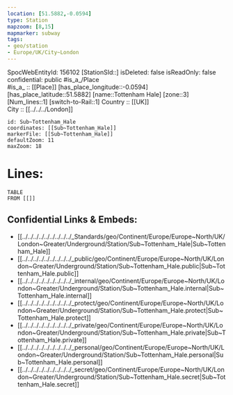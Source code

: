 ```yaml
---
location: [51.5882,-0.0594] 
type: Station 
mapzoom: [8,15] 
mapmarker: subway 
tags:
- geo/station
- Europe/UK/City~London
---
```

SpocWebEntityId: 156102
[StationSId::] 
isDeleted: false
isReadOnly: false
confidential: public
#is_a_/Place  
#is_a_ :: [[Place]] 
[has_place_longitude::-0.0594] 
[has_place_latitude::51.5882] 
[name::Tottenham Hale] 
[zone::3] 
[Num_lines::1] 
[switch-to-Rail::1] 
Country :: [[UK]]  
City :: [[../../../London]]  


```leaflet
id: Sub~Tottenham_Hale
coordinates: [[Sub~Tottenham_Hale]] 
markerFile: [[Sub~Tottenham_Hale]] 
defaultZoom: 11 
maxZoom: 18
```


# Lines: 
```dataview
TABLE 
FROM [[]] 
```

## Confidential Links & Embeds: 
- [[../../../../../../../../../_Standards/geo/Continent/Europe/Europe~North/UK/London~Greater/Underground/Station/Sub~Tottenham_Hale|Sub~Tottenham_Hale]] 
- [[../../../../../../../../../_public/geo/Continent/Europe/Europe~North/UK/London~Greater/Underground/Station/Sub~Tottenham_Hale.public|Sub~Tottenham_Hale.public]] 
- [[../../../../../../../../../_internal/geo/Continent/Europe/Europe~North/UK/London~Greater/Underground/Station/Sub~Tottenham_Hale.internal|Sub~Tottenham_Hale.internal]] 
- [[../../../../../../../../../_protect/geo/Continent/Europe/Europe~North/UK/London~Greater/Underground/Station/Sub~Tottenham_Hale.protect|Sub~Tottenham_Hale.protect]] 
- [[../../../../../../../../../_private/geo/Continent/Europe/Europe~North/UK/London~Greater/Underground/Station/Sub~Tottenham_Hale.private|Sub~Tottenham_Hale.private]] 
- [[../../../../../../../../../_personal/geo/Continent/Europe/Europe~North/UK/London~Greater/Underground/Station/Sub~Tottenham_Hale.personal|Sub~Tottenham_Hale.personal]] 
- [[../../../../../../../../../_secret/geo/Continent/Europe/Europe~North/UK/London~Greater/Underground/Station/Sub~Tottenham_Hale.secret|Sub~Tottenham_Hale.secret]] 
